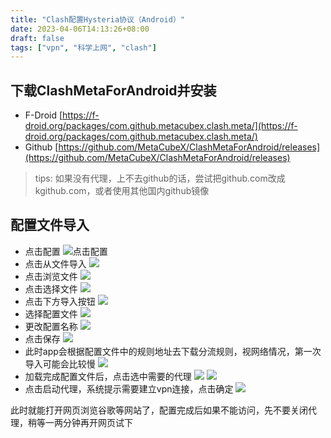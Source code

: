 ```yaml
---
title: "Clash配置Hysteria协议（Android）"
date: 2023-04-06T14:13:26+08:00
draft: false
tags: ["vpn", "科学上网", "clash"]
---
```


## 下载ClashMetaForAndroid并安装

- F-Droid
[https://f-droid.org/packages/com.github.metacubex.clash.meta/](https://f-droid.org/packages/com.github.metacubex.clash.meta/)
- Github
[https://github.com/MetaCubeX/ClashMetaForAndroid/releases](https://github.com/MetaCubeX/ClashMetaForAndroid/releases)

> tips: 如果没有代理，上不去github的话，尝试把github.com改成kgithub.com，或者使用其他国内github镜像

## 配置文件导入
- 点击配置
![点击配置](01.png)
- 点击从文件导入
![](02.png)
- 点击浏览文件
![](03.png)
- 点击选择文件
![](04.png)
- 点击下方导入按钮
![](05.png)
- 选择配置文件
![](06.png)
- 更改配置名称
![](07.png)
- 点击保存
![](08.png)
- 此时app会根据配置文件中的规则地址去下载分流规则，视网络情况，第一次导入可能会比较慢
![](09.png)
- 加载完成配置文件后，点击选中需要的代理
![](10.png)
![](11.png)
- 点击启动代理，系统提示需要建立vpn连接，点击确定
![](12.png)

此时就能打开网页浏览谷歌等网站了，配置完成后如果不能访问，先不要关闭代理，稍等一两分钟再开网页试下